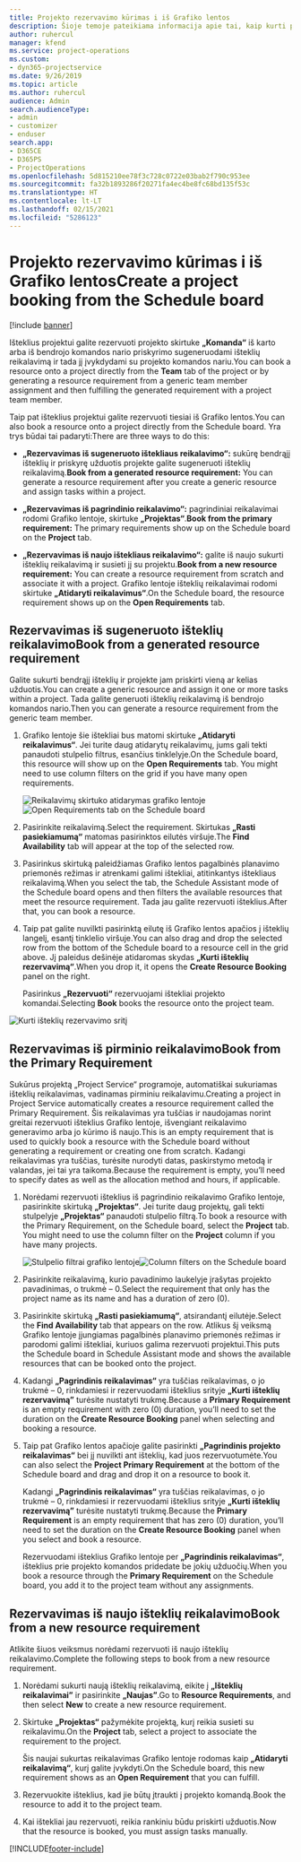 ```yaml
---
title: Projekto rezervavimo kūrimas i iš Grafiko lentos
description: Šioje temoje pateikiama informacija apie tai, kaip kurti projekto rezervavimą iš grafiko lentos.
author: ruhercul
manager: kfend
ms.service: project-operations
ms.custom:
- dyn365-projectservice
ms.date: 9/26/2019
ms.topic: article
ms.author: ruhercul
audience: Admin
search.audienceType:
- admin
- customizer
- enduser
search.app:
- D365CE
- D365PS
- ProjectOperations
ms.openlocfilehash: 5d815210ee78f3c728c0722e03bab2f790c953ee
ms.sourcegitcommit: fa32b1893286f20271fa4ec4be8fc68bd135f53c
ms.translationtype: HT
ms.contentlocale: lt-LT
ms.lasthandoff: 02/15/2021
ms.locfileid: "5286123"
---
```

# <a name="create-a-project-booking-from-the-schedule-board"></a><span data-ttu-id="18ad4-103">Projekto rezervavimo kūrimas i iš Grafiko lentos</span><span class="sxs-lookup"><span data-stu-id="18ad4-103">Create a project booking from the Schedule board</span></span>

[!include [banner](../includes/psa-now-project-operations.md)]

<span data-ttu-id="18ad4-104">Išteklius projektui galite rezervuoti projekto skirtuke **„Komanda“** iš karto arba iš bendrojo komandos nario priskyrimo sugeneruodami išteklių reikalavimą ir tada jį įvykdydami su projekto komandos nariu.</span><span class="sxs-lookup"><span data-stu-id="18ad4-104">You can book a resource onto a project directly from the **Team** tab of the project or by generating a resource requirement from a generic team member assignment and then fulfilling the generated requirement with a project team member.</span></span>

<span data-ttu-id="18ad4-105">Taip pat išteklius projektui galite rezervuoti tiesiai iš Grafiko lentos.</span><span class="sxs-lookup"><span data-stu-id="18ad4-105">You can also book a resource onto a project directly from the Schedule board.</span></span> <span data-ttu-id="18ad4-106">Yra trys būdai tai padaryti:</span><span class="sxs-lookup"><span data-stu-id="18ad4-106">There are three ways to do this:</span></span>

- <span data-ttu-id="18ad4-107">**„Rezervavimas iš sugeneruoto ištekliaus reikalavimo“:** sukūrę bendrąjį išteklių ir priskyrę užduotis projekte galite sugeneruoti išteklių reikalavimą.</span><span class="sxs-lookup"><span data-stu-id="18ad4-107">**Book from a generated resource requirement:** You can generate a resource requirement after you create a generic resource and assign tasks within a project.</span></span>

- <span data-ttu-id="18ad4-108">**„Rezervavimas iš pagrindinio reikalavimo“:** pagrindiniai reikalavimai rodomi Grafiko lentoje, skirtuke **„Projektas“**.</span><span class="sxs-lookup"><span data-stu-id="18ad4-108">**Book from the primary requirement:** The primary requirements show up on the Schedule board on the **Project** tab.</span></span> 

- <span data-ttu-id="18ad4-109">**„Rezervavimas iš naujo ištekliaus reikalavimo“:** galite iš naujo sukurti išteklių reikalavimą ir susieti jį su projektu.</span><span class="sxs-lookup"><span data-stu-id="18ad4-109">**Book from a new resource requirement:** You can create a resource requirement from scratch and associate it with a project.</span></span> <span data-ttu-id="18ad4-110">Grafiko lentoje išteklių reikalavimai rodomi skirtuke **„Atidaryti reikalavimus“**.</span><span class="sxs-lookup"><span data-stu-id="18ad4-110">On the Schedule board, the resource requirement shows up on the **Open Requirements** tab.</span></span>

## <a name="book-from-a-generated-resource-requirement"></a><span data-ttu-id="18ad4-111">Rezervavimas iš sugeneruoto išteklių reikalavimo</span><span class="sxs-lookup"><span data-stu-id="18ad4-111">Book from a generated resource requirement</span></span>

<span data-ttu-id="18ad4-112">Galite sukurti bendrąjį išteklių ir projekte jam priskirti vieną ar kelias užduotis.</span><span class="sxs-lookup"><span data-stu-id="18ad4-112">You can create a generic resource and assign it one or more tasks within a project.</span></span> <span data-ttu-id="18ad4-113">Tada galite generuoti išteklių reikalavimą iš bendrojo komandos nario.</span><span class="sxs-lookup"><span data-stu-id="18ad4-113">Then you can generate a resource requirement from the generic team member.</span></span> 

1.  <span data-ttu-id="18ad4-114">Grafiko lentoje šie ištekliai bus matomi skirtuke **„Atidaryti reikalavimus“**. Jei turite daug atidarytų reikalavimų, jums gali tekti panaudoti stulpelio filtrus, esančius tinklelyje.</span><span class="sxs-lookup"><span data-stu-id="18ad4-114">On the Schedule board, this resource will show up on the **Open Requirements** tab. You might need to use column filters on the grid if you have many open requirements.</span></span> 

    <span data-ttu-id="18ad4-115">![Reikalavimų skirtuko atidarymas grafiko lentoje](media/FAQ-Project-Booking-Schedule-Board-1.png "Rezervavimo ir užduočių lentelės ekrano nuotrauka")</span><span class="sxs-lookup"><span data-stu-id="18ad4-115">![Open Requirements tab on the Schedule board](media/FAQ-Project-Booking-Schedule-Board-1.png "Screenshot of bookings and assignments table")</span></span>

2. <span data-ttu-id="18ad4-116">Pasirinkite reikalavimą.</span><span class="sxs-lookup"><span data-stu-id="18ad4-116">Select the requirement.</span></span> <span data-ttu-id="18ad4-117">Skirtukas **„Rasti pasiekiamumą“** matomas pasirinktos eilutės viršuje.</span><span class="sxs-lookup"><span data-stu-id="18ad4-117">The **Find Availability** tab will appear at the top of the selected row.</span></span>
 
3. <span data-ttu-id="18ad4-118">Pasirinkus skirtuką paleidžiamas Grafiko lentos pagalbinės planavimo priemonės režimas ir atrenkami galimi ištekliai, atitinkantys ištekliaus reikalavimą.</span><span class="sxs-lookup"><span data-stu-id="18ad4-118">When you select the tab, the Schedule Assistant mode of the Schedule board opens and then filters the available resources that meet the resource requirement.</span></span> <span data-ttu-id="18ad4-119">Tada jau galite rezervuoti išteklius.</span><span class="sxs-lookup"><span data-stu-id="18ad4-119">After that, you can book a resource.</span></span>

4. <span data-ttu-id="18ad4-120">Taip pat galite nuvilkti pasirinktą eilutę iš Grafiko lentos apačios į išteklių langelį, esantį tinklelio viršuje.</span><span class="sxs-lookup"><span data-stu-id="18ad4-120">You can also drag and drop the selected row from the bottom of the Schedule board to a resource cell in the grid above.</span></span> <span data-ttu-id="18ad4-121">Jį paleidus dešinėje atidaromas skydas **„Kurti išteklių rezervavimą“**.</span><span class="sxs-lookup"><span data-stu-id="18ad4-121">When you drop it, it opens the **Create Resource Booking** panel on the right.</span></span>

    <span data-ttu-id="18ad4-122">Pasirinkus **„Rezervuoti“** rezervuojami ištekliai projekto komandai.</span><span class="sxs-lookup"><span data-stu-id="18ad4-122">Selecting **Book** books the resource onto the project team.</span></span>

![Kurti išteklių rezervavimo sritį](media/FAQ-Project-Booking-Schedule-Board-6.png "")
 

## <a name="book-from-the-primary-requirement"></a><span data-ttu-id="18ad4-124">Rezervavimas iš pirminio reikalavimo</span><span class="sxs-lookup"><span data-stu-id="18ad4-124">Book from the Primary Requirement</span></span>

<span data-ttu-id="18ad4-125">Sukūrus projektą „Project Service“ programoje, automatiškai sukuriamas išteklių reikalavimas, vadinamas pirminiu reikalavimu.</span><span class="sxs-lookup"><span data-stu-id="18ad4-125">Creating a project in Project Service automatically creates a resource requirement called the Primary Requirement.</span></span> <span data-ttu-id="18ad4-126">Šis reikalavimas yra tuščias ir naudojamas norint greitai rezervuoti išteklius Grafiko lentoje, išvengiant reikalavimo generavimo arba jo kūrimo iš naujo.</span><span class="sxs-lookup"><span data-stu-id="18ad4-126">This is an empty requirement that is used to quickly book a resource with the Schedule board without generating a requirement or creating one from scratch.</span></span> <span data-ttu-id="18ad4-127">Kadangi reikalavimas yra tuščias, turėsite nurodyti datas, paskirstymo metodą ir valandas, jei tai yra taikoma.</span><span class="sxs-lookup"><span data-stu-id="18ad4-127">Because the requirement is empty, you’ll need to specify dates as well as the allocation method and hours, if applicable.</span></span> 

1. <span data-ttu-id="18ad4-128">Norėdami rezervuoti išteklius iš pagrindinio reikalavimo Grafiko lentoje, pasirinkite skirtuką **„Projektas“**. Jei turite daug projektų, gali tekti stulpelyje **„Projektas“** panaudoti stulpelio filtrą.</span><span class="sxs-lookup"><span data-stu-id="18ad4-128">To book a resource with the Primary Requirement, on the Schedule board, select the **Project** tab. You might need to use the column filter on the **Project** column if you have many projects.</span></span>

   <span data-ttu-id="18ad4-129">![Stulpelio filtrai grafiko lentoje](media/FAQ-Project-Booking-Schedule-Board-2.png "Rezervavimo ir užduočių lentelės ekrano nuotrauka")</span><span class="sxs-lookup"><span data-stu-id="18ad4-129">![Column filters on the Schedule board](media/FAQ-Project-Booking-Schedule-Board-2.png "Screenshot of bookings and assignments table")</span></span>

2. <span data-ttu-id="18ad4-130">Pasirinkite reikalavimą, kurio pavadinimo laukelyje įrašytas projekto pavadinimas, o trukmė – 0.</span><span class="sxs-lookup"><span data-stu-id="18ad4-130">Select the requirement that only has the project name as its name and has a duration of zero (0).</span></span>

3. <span data-ttu-id="18ad4-131">Pasirinkite skirtuką **„Rasti pasiekiamumą“**, atsirandantį eilutėje.</span><span class="sxs-lookup"><span data-stu-id="18ad4-131">Select the **Find Availability** tab that appears on the row.</span></span> <span data-ttu-id="18ad4-132">Atlikus šį veiksmą Grafiko lentoje įjungiamas pagalbinės planavimo priemonės režimas ir parodomi galimi ištekliai, kuriuos galima rezervuoti projektui.</span><span class="sxs-lookup"><span data-stu-id="18ad4-132">This puts the Schedule board in Schedule Assistant mode and shows the available resources that can be booked onto the project.</span></span>

4. <span data-ttu-id="18ad4-133">Kadangi **„Pagrindinis reikalavimas“** yra tuščias reikalavimas, o jo trukmė – 0, rinkdamiesi ir rezervuodami išteklius srityje **„Kurti išteklių rezervavimą”** turėsite nustatyti trukmę.</span><span class="sxs-lookup"><span data-stu-id="18ad4-133">Because a **Primary Requirement** is an empty requirement with zero (0) duration, you’ll need to set the duration on the **Create Resource Booking** panel when selecting and booking a resource.</span></span>

5. <span data-ttu-id="18ad4-134">Taip pat Grafiko lentos apačioje galite pasirinkti **„Pagrindinis projekto reikalavimas“** bei jį nuvilkti ant išteklių, kad juos rezervuotumėte.</span><span class="sxs-lookup"><span data-stu-id="18ad4-134">You can also select the **Project Primary Requirement** at the bottom of the Schedule board and drag and drop it on a resource to book it.</span></span>
 
    <span data-ttu-id="18ad4-135">Kadangi **„Pagrindinis reikalavimas“** yra tuščias reikalavimas, o jo trukmė – 0, rinkdamiesi ir rezervuodami išteklius srityje **„Kurti išteklių rezervavimą”** turėsite nustatyti trukmę.</span><span class="sxs-lookup"><span data-stu-id="18ad4-135">Because the **Primary Requirement** is an empty requirement that has zero (0) duration, you’ll need to set the duration on the **Create Resource Booking** panel when you select and book a resource.</span></span>
 
    <span data-ttu-id="18ad4-136">Rezervuodami išteklius Grafiko lentoje per **„Pagrindinis reikalavimas“**, išteklius prie projekto komandos pridedate be jokių užduočių.</span><span class="sxs-lookup"><span data-stu-id="18ad4-136">When you book a resource through the **Primary Requirement** on the Schedule board, you add it to the project team without any assignments.</span></span>
 
## <a name="book-from-a-new-resource-requirement"></a><span data-ttu-id="18ad4-137">Rezervavimas iš naujo išteklių reikalavimo</span><span class="sxs-lookup"><span data-stu-id="18ad4-137">Book from a new resource requirement</span></span>
<span data-ttu-id="18ad4-138">Atlikite šiuos veiksmus norėdami rezervuoti iš naujo išteklių reikalavimo.</span><span class="sxs-lookup"><span data-stu-id="18ad4-138">Complete the following steps to book from a new resource requirement.</span></span> 

1. <span data-ttu-id="18ad4-139">Norėdami sukurti naują išteklių reikalavimą, eikite į **„Išteklių reikalavimai”** ir pasirinkite **„Naujas”**.</span><span class="sxs-lookup"><span data-stu-id="18ad4-139">Go to **Resource Requirements**, and then select **New** to create a new resource requirement.</span></span>

2. <span data-ttu-id="18ad4-140">Skirtuke **„Projektas“** pažymėkite projektą, kurį reikia susieti su reikalavimu.</span><span class="sxs-lookup"><span data-stu-id="18ad4-140">On the **Project** tab, select a project to associate the requirement to the project.</span></span>
 
    <span data-ttu-id="18ad4-141">Šis naujai sukurtas reikalavimas Grafiko lentoje rodomas kaip **„Atidaryti reikalavimą“**, kurį galite įvykdyti.</span><span class="sxs-lookup"><span data-stu-id="18ad4-141">On the Schedule board, this new requirement shows as an **Open Requirement** that you can fulfill.</span></span>

3. <span data-ttu-id="18ad4-142">Rezervuokite išteklius, kad jie būtų įtraukti į projekto komandą.</span><span class="sxs-lookup"><span data-stu-id="18ad4-142">Book the resource to add it to the project team.</span></span>

4. <span data-ttu-id="18ad4-143">Kai ištekliai jau rezervuoti, reikia rankiniu būdu priskirti užduotis.</span><span class="sxs-lookup"><span data-stu-id="18ad4-143">Now that the resource is booked, you must assign tasks manually.</span></span>



[!INCLUDE[footer-include](../includes/footer-banner.md)]